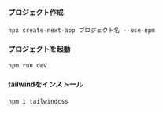 #### プロジェクト作成
```npx create-next-app プロジェクト名 --use-npm```

#### プロジェクトを起動
```npm run dev```

#### tailwindをインストール
```npm i tailwindcss```
